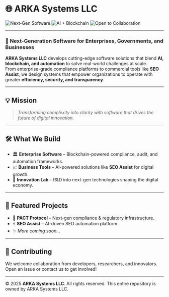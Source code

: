 # 🌐 ARKA Systems LLC

![Next-Gen Software](https://img.shields.io/badge/Next--Gen-Software-blue?style=for-the-badge) 
![AI + Blockchain](https://img.shields.io/badge/AI%20%2B%20Blockchain-Innovation-purple?style=for-the-badge) 
![Open to Collaboration](https://img.shields.io/badge/Contributions-Welcome-brightgreen?style=for-the-badge)

---

### 🚀 Next-Generation Software for Enterprises, Governments, and Businesses

**ARKA Systems LLC** develops cutting-edge software solutions that blend **AI, blockchain, and automation** to solve real-world challenges at scale.  
From enterprise-grade compliance platforms to commercial tools like **SEO Assist**, we design systems that empower organizations to operate with greater **efficiency, security, and transparency**.  

---

## 💡 Mission
> *Transforming complexity into clarity with software that drives the future of digital innovation.*  

---

## 🛠 What We Build
- 🏛 **Enterprise Software** – Blockchain-powered compliance, audit, and automation frameworks.  
- 📈 **Business Tools** – AI-powered solutions like **SEO Assist** for digital growth.  
- 🔬 **Innovation Lab** – R&D into next-gen technologies shaping the digital economy.  

---

## 📂 Featured Projects
- 🔗 **PACT Protocol** – Next-gen compliance & regulatory infrastructure.  
- ⚡ **SEO Assist** – AI-driven SEO automation platform.  
- ✨ *More coming soon...*  

---

## 🤝 Contributing
We welcome collaboration from developers, researchers, and innovators.  
Open an issue or contact us to get involved!  

---


© 2025 **ARKA Systems LLC**. All rights reserved. This entire repository is owned by ARKA Systems LLC.
